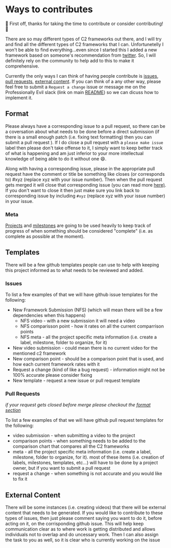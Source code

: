 # Ways to contributes

:tada: First off, thanks for taking the time to contribute or consider contributing! :tada:

There are so may different types of C2 frameworks out there, and I will try and find all the different types of C2 frameworks that I can. 
Unfortunetelly I won't be able to find everything...even since I started this I added a new framework based on someone's recommendation from [twitter](https://twitter.com/MrBenChung/status/1174437717842640897).
So, I will definitely rely on the community to help add to this to make it comprehensive.

Currently the only ways I can think of having people contribute is [issues](#issues), [pull requests](#pull-requests), [external content](#external-content).
If you can think of a any other way, please feel free to submit a `Request a change` issue or message me on the Professionally Evil slack (link on main [README](/README.md#C4)) so we can dicuss how to implement it.

## Format

Please always have a corresponding issue to a pull request, so there can be a coversation about what needs to be done before a direct submission (if there is a small enough patch (i.e. fixing text formatting) then you can submit a pull request ).
If I do close a pull request with a `please make issue` label then please don't take offense to it, I simply want to keep better track of what is happening and am just inferior to your more intellectual knowledge of being able to do it without one :smile:.

Along with having a corresponding issue, please in the appropriate pull request have the comment or title be something like closes (or corresponds to) #xyz (replace xyz with your issue number).
Then when the pull request gets merged it will close that corresponding issue (you can read more [here)](https://help.github.com/en/articles/closing-issues-using-keywords).
If you don't want to close it then just make sure you link back to corresponding issue by including `#xyz` (replace xyz with your issue number) in your issue.

### Meta

[Projects](https://github.com/ProfessionallyEvil/C4/projects) and [milestones](https://github.com/ProfessionallyEvil/C4/milestones) are going to be used heavily to keep track of progress of when something should be considered "complete" (i.e. as complete as possible at the moment).

## Templates

There will be a few github templates people can use to help with keeping this project informed as to what needs to be reviewed and added.

### Issues

To list a few examples of that we will have github issue templates for the following:

- New Framework Submission (NFS) (which will mean there will be a few dependencies when this happens)
  - NFS video - with a new submission it will need a video
  - NFS comparisson point - how it rates on all the current comparrison points
  - NFS meta - all the project specific meta information (i.e. create a label, milestone, folder to organize, for it)
- New video submission - could mean there is no current video for the mentioned c2 framework
- New comparison point - should be a comparison point that is used, and how each current framework rates with it
- Request a change (kind of like a bug request) - information might not be 100% accurate please consider fixing
- New template - request a new issue or pull request template

### Pull Requests

_if your request gets closed before merge please checkout the [format section](#format)_

To list a few examples of that we will have github pull request templates for the following:

- video submission - when submitting a video to the project
- comparison points - when something needs to be added to the comparison chart that compares all the C2 frameworks
- meta - all the project specific meta information (i.e. create a label, milestone, folder to organize, for it). most of these items (i.e. creation of labels, milestones, templates, etc...) will have to be done by a project owner, but if you want to submit a pull request 
- request a change - when something is not accurate and you would like to fix it


## External Content

There will be some instances (i.e. creating videos) that there will be external content that needs to be generated.
If you would like to contribute to these types of issues, then just please comment saying you want to do it, before acting on it, on the corrisponding github issue.
This will help keep communication clear as to where work is getting distributed and allows individuals not to overlap and do uncessary work.
Then I can also assign the task to you as well, so it is clear who is currently working on the issue